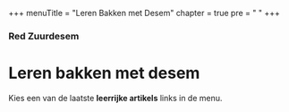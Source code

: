 +++
menuTitle = "Leren Bakken met Desem"
chapter = true
pre = "<i class='fa fa-book'></i> "
+++


### Red Zuurdesem

# Leren bakken met desem

Kies een van de laatste **leerrijke artikels** links in de menu.

